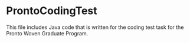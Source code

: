 # ProntoCodingTest
This file includes Java code that is written for the coding test task for the Pronto Woven Graduate Program.
